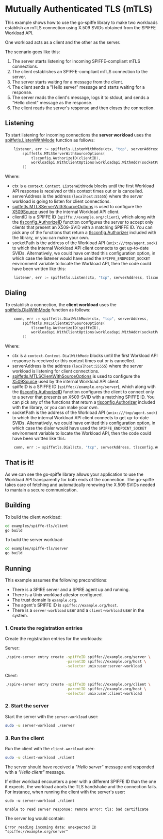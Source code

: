 # Mutually Authenticated TLS (mTLS)

This example shows how to use the go-spiffe library to make two workloads establish an mTLS connection using X.509 SVIDs obtained from the SPIFFE Workload API. 

One workload acts as a client and the other as the server. 

The scenario goes like this:
1. The server starts listening for incoming SPIFFE-compliant mTLS connections.
2. The client establishes an SPIFFE-compliant mTLS connection to the server. 
3. The server starts waiting for a message from the client.
4. The client sends a "Hello server" message and starts waiting for a response.
5. The server reads the client's message, logs it to stdout, and sends a "Hello client" message as the response.
6. The client reads the server's response and then closes the connection.

## Listening
To start listening for incoming connections the **server workload** uses the [spiffetls.ListenWithMode](https://pkg.go.dev/github.com/spiffe/go-spiffe/v2/spiffetls?tab=doc#ListenWithMode) function as follows:
```go
	listener, err := spiffetls.ListenWithMode(ctx, "tcp", serverAddress,
		spiffetls.MTLSServerWithSourceOptions(
			tlsconfig.AuthorizeID(clientID),
			workloadapi.WithClientOptions(workloadapi.WithAddr(socketPath)),
		))
```
Where:
- ctx is a `context.Context`. `ListenWithMode` blocks until the first Workload API response is received or this context times out or is cancelled.
- serverAddress is the address (`localhost:55555`) where the server workload is going to listen for client connections.
- [spiffetls.MTLSServerWithSourceOptions](https://pkg.go.dev/github.com/spiffe/go-spiffe/v2/spiffetls?tab=doc#MTLSServerWithSourceOptions) is used to configure the [X509Source](https://pkg.go.dev/github.com/spiffe/go-spiffe/v2@v2.0.0-alpha.3/workloadapi?tab=doc#X509Source) used by the internal Workload API client.
- clientID is a SPIFFE ID (`spiffe://example.org/client`), which along with the [tlsconfig.AuthorizeID](https://pkg.go.dev/github.com/spiffe/go-spiffe/v2/spiffetls/tlsconfig?tab=doc#AuthorizeID) function configures the server to accept only clients that present an X509-SVID with a matching SPIFFE ID. You can pick any of the functions that return a [tlsconfig.Authorizer](https://pkg.go.dev/github.com/spiffe/go-spiffe/v2/spiffetls/tlsconfig?tab=doc#Authorizer) included with the library, or you can make your own. 
- socketPath is the address of the Workload API (`unix:///tmp/agent.sock`) to which the internal Workload API client connects to get up-to-date SVIDs. Alternatively, we could have omitted this configuration option, in which case the listener would have used the `SPIFFE_ENDPOINT_SOCKET` environment variable to locate the Workload API, then the code could have been written like this:
```go
	listener, err := spiffetls.Listen(ctx, "tcp", serverAddress, tlsconfig.AuthorizeID(spiffeID))
```

## Dialing
To establish a connection, the **client workload** uses the [spiffetls.DialWithMode](https://pkg.go.dev/github.com/spiffe/go-spiffe/v2/spiffetls?tab=doc#DialWithMode) function as follows:
```go
	conn, err := spiffetls.DialWithMode(ctx, "tcp", serverAddress,
		spiffetls.MTLSClientWithSourceOptions(
			tlsconfig.AuthorizeID(spiffeID),
			workloadapi.WithClientOptions(workloadapi.WithAddr(socketPath)),
		))
```
Where:
- ctx is a `context.Context`. `DialWithMode` blocks until the first Workload API response is received or this context times out or is cancelled.
- serverAddress is the address (`localhost:55555`) where the server workload is listening for client connections.
- [spiffetls.MTLSClientWithSourceOptions](https://pkg.go.dev/github.com/spiffe/go-spiffe/v2/spiffetls?tab=doc#MTLSClientWithSourceOptions) is used to configure the [X509Source](https://pkg.go.dev/github.com/spiffe/go-spiffe/v2@v2.0.0-alpha.3/workloadapi?tab=doc#X509Source) used by the internal Workload API client.
- spiffeID is a SPIFFE ID (`spiffe://example.org/server`), which along with the [tlsconfig.AuthorizeID](https://pkg.go.dev/github.com/spiffe/go-spiffe/v2/spiffetls/tlsconfig?tab=doc#AuthorizeID) function configures the client to connect only to a server that presents an X509-SVID with a matching SPIFFE ID. You can pick any of the functions that return a [tlsconfig.Authorizer](https://pkg.go.dev/github.com/spiffe/go-spiffe/v2/spiffetls/tlsconfig?tab=doc#Authorizer) included with the library, or you can make your own. 
- socketPath is the address of the Workload API (`unix:///tmp/agent.sock`) to which the internal Workload API client connects to get up-to-date SVIDs. Alternatively, we could have omitted this configuration option, in which case the dialer would have used the `SPIFFE_ENDPOINT_SOCKET` environment variable to locate the Workload API, then the code could have been written like this:
```go
	conn, err := spiffetls.Dial(ctx, "tcp", serverAddress, tlsconfig.AuthorizeID(spiffeID))
```

## That is it!
As we can see the go-spiffe library allows your application to use the Workload API transparently for both ends of the connection. The go-spiffe takes care of fetching and automatically renewing the X.509 SVIDs needed to mantain a secure communication.

## Building
To build the client workload:
```bash
cd examples/spiffe-tls/client
go build
```

To build the server workload:
```bash
cd examples/spiffe-tls/server
go build
```

## Running
This example assumes the following preconditions:
- There is a SPIRE server and a SPIRE agent up and running.
- There is a Unix workload attestor configured.
- The trust domain is `example.org`.
- The agent's SPIFFE ID is `spiffe://example.org/host`.
- There is a `server-workload` user and a `client-workload` user in the system.

### 1. Create the registration entries
Create the registration entries for the workloads:

Server:
```bash
./spire-server entry create -spiffeID spiffe://example.org/server \
                            -parentID spiffe://example.org/host \
                            -selector unix:user:server-workload
```

Client: 
```bash
./spire-server entry create -spiffeID spiffe://example.org/client \
                            -parentID spiffe://example.org/host \
                            -selector unix:user:client-workload
```

### 2. Start the server
Start the server with the `server-workload` user:
```bash
sudo -u server-workload ./server
```

### 3. Run the client
Run the client with the `client-workload` user:
```bash
sudo -u client-workload ./client
```

The server should have received a _"Hello server"_ message and responded with a _"Hello client"_ message.

If either workload encounters a peer with a different SPIFFE ID than the one it expects, the workload aborts the TLS handshake and the connection fails.  
For instance, when running the client with the server's user: 
```
sudo -u server-workload ./client

Unable to read server response: remote error: tls: bad certificate
```

The server log would contain:
```
Error reading incoming data: unexpected ID "spiffe://example.org/server"
```
